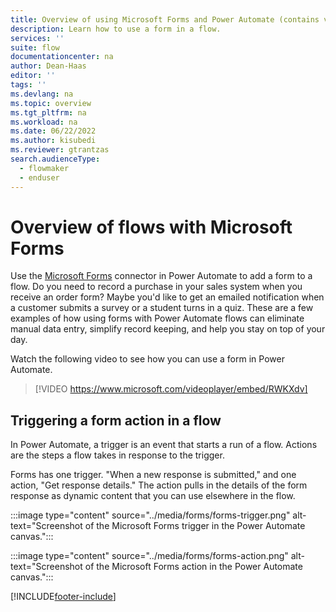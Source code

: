 ```yaml
---
title: Overview of using Microsoft Forms and Power Automate (contains video)
description: Learn how to use a form in a flow.
services: ''
suite: flow
documentationcenter: na
author: Dean-Haas
editor: ''
tags: ''
ms.devlang: na
ms.topic: overview
ms.tgt_pltfrm: na
ms.workload: na
ms.date: 06/22/2022
ms.author: kisubedi
ms.reviewer: gtrantzas
search.audienceType: 
  - flowmaker
  - enduser
---
```


# Overview of flows with Microsoft Forms

Use the [Microsoft Forms](/connectors/microsoftforms/) connector in Power Automate to add a form to a flow. Do you need to record a purchase in your sales system when you receive an order form? Maybe you'd like to get an emailed notification when a customer submits a survey or a student turns in a quiz. These are a few examples of how using forms with Power Automate flows can eliminate manual data entry, simplify record keeping, and help you stay on top of your day.

Watch the following video to see how you can use a form in Power Automate.

>[!VIDEO https://www.microsoft.com/videoplayer/embed/RWKXdv]

## Triggering a form action in a flow

In Power Automate, a trigger is an event that starts a run of a flow. Actions are the steps a flow takes in response to the trigger.

Forms has one trigger. "When a new response is submitted," and one action, "Get response details." The action pulls in the details of the form response as dynamic content that you can use elsewhere in the flow.

:::image type="content" source="../media/forms/forms-trigger.png" alt-text="Screenshot of the Microsoft Forms trigger in the Power Automate canvas.":::

:::image type="content" source="../media/forms/forms-action.png" alt-text="Screenshot of the Microsoft Forms action in the Power Automate canvas.":::


[!INCLUDE[footer-include](../includes/footer-banner.md)]
